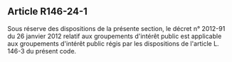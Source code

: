 ## Article R146-24-1

Sous réserve des dispositions de la présente section, le décret n° 2012-91 du 26 janvier 2012 relatif aux
groupements d'intérêt public est applicable aux groupements d'intérêt public régis par les dispositions de
l'article L. 146-3 du présent code.


